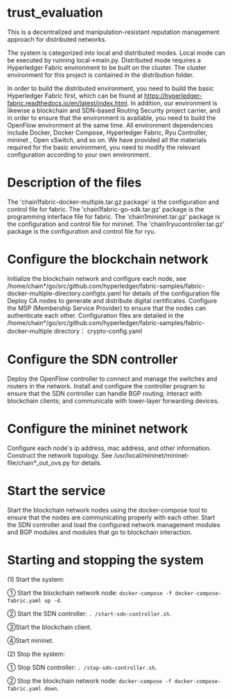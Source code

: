 # trust_evaluation

This is a decentralized and manipulation-resistant reputation management approach for distributed networks.

The system is categorized into local and distributed modes. Local mode can be executed by running local->main.py. Distributed mode requires a Hyperledger Fabric environment to be built on the cluster. The cluster environment for this project is contained in the distribution folder.

In order to build the distributed environment, you need to build the basic Hyperledger Fabric first, which can be found at https://hyperledger-fabric.readthedocs.io/en/latest/index.html. In addition, our environment is likewise a blockchain and SDN-based Routing Security project carrier, and in order to ensure that the environment is available, you need to build the OpenFlow environment at the same time. All environment dependencies include Docker, Docker Compose, Hyperledger Fabric, Ryu Controller, mininet , Open vSwitch, and so on. We have provided all the materials required for the basic environment, you need to modify the relevant configuration according to your own environment.

# Description of the files
The 'chain1fabric-docker-multiple.tar.gz package' is the configuration and control file for fabric.
The 'chain1fabric-go-sdk.tar.gz' package is the programming interface file for fabric.
The 'chain1mininet.tar.gz' package is the configuration and control file for mininet.
The 'chain1ryucontroller.tar.gz' package is the configuration and control file for ryu.

# Configure the blockchain network
Initialize the blockchain network and configure each node, see /home/chain*/go/src/github.com/hyperledger/fabric-samples/fabric-docker-multiple-directory.configtx.yaml for details of the configuration file
Deploy CA nodes to generate and distribute digital certificates.
Configure the MSP (Membership Service Provider) to ensure that the nodes can authenticate each other. Configuration files are detailed in the /home/chain*/go/src/github.com/hyperledger/fabric-samples/fabric-docker-multiple directory： crypto-config.yaml

# Configure the SDN controller
Deploy the OpenFlow controller to connect and manage the switches and routers in the network.
Install and configure the controller program to ensure that the SDN controller can handle BGP routing; interact with blockchain clients; and communicate with lower-layer forwarding devices.

# Configure the mininet network
Configure each node's ip address, mac address, and other information. Construct the network topology. See /usr/local/mininet/mininet-file/chain*_out_ovs.py for details.

# Start the service
Start the blockchain network nodes using the docker-compose tool to ensure that the nodes are communicating properly with each other.
Start the SDN controller and load the configured network management modules and BGP modules and modules that go to blockchain interaction.

# Starting and stopping the system
(1) Start the system:

① Start the blockchain network node: `docker-compose -f docker-compose-fabric.yaml up -d`.

② Start the SDN controller: `. /start-sdn-controller.sh`.

③Start the blockchain client.

④Start mininet.

(2) Stop the system:

① Stop SDN controller: `. /stop-sdn-controller.sh`.

② Stop the blockchain network node: `docker-compose -f docker-compose-fabric.yaml down`.
